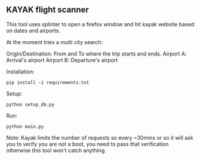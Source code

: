 KAYAK flight scanner
----

This tool uses splinter to open a firefox window and hit kayak website
based on dates and airports.

At the moment tries a multi city search:

Origin/Destination: From and To where the trip starts and ends.
Airport A: Arrival's airport
Airport B: Departure's airport

Installation:

`pip install -i requirements.txt`


Setup:

`python setup_db.py`


Run:

`python main.py`

Note: Kayak limits the number of requests so every ~30mins or so it will ask you to
verify you are not a boot, you need to pass that verification otherwise this tool
won't catch anything.
